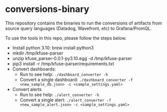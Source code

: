 # conversions-binary

This repository contains the binaries to run the conversions of artifacts from source query languages (Datadog, Wavefront, etc) to Grafana/PromQL.

To use the tools in this repo, please follow the steps below.

* Install python 3.10: brew install python3
* mkdir /tmp/kfuse-parser
* unzip kfuse_parser-0.0.1-py3.10.egg -d /tmp/kfuse-parser
* pip3 install -r /tmp/kfuse-parser/requirements.txt
* Convert dashboards:
   - Run to see help: `./dashboard_converter -h`
   - Convert a single dashboard: `./dashboard_converter -f <new_sample_db.json> -c <sample_settings.yaml>`
* Convert alerts
   - Run to see help: `./alert_converter -h`
   - Convert a single alert: `./alert_converter -f <new_sample_alert.json> -c <sample_settings.yaml>`
